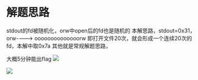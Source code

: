 # 解题思路
stdout的fd被随机化，orw中open后的fd也是随机的
本解思路，stdout=0x31，orw----> oooooooooooooorw
即打开文件20次，就会形成一个连续20次的fd，本解中取0x7a
其他就是常规解题思路，


大概5分钟能出flag
![](https://r2.20161023.xyz/pic/20250516133742332.png)

![](https://r2.20161023.xyz/pic/20250516134411348.png)